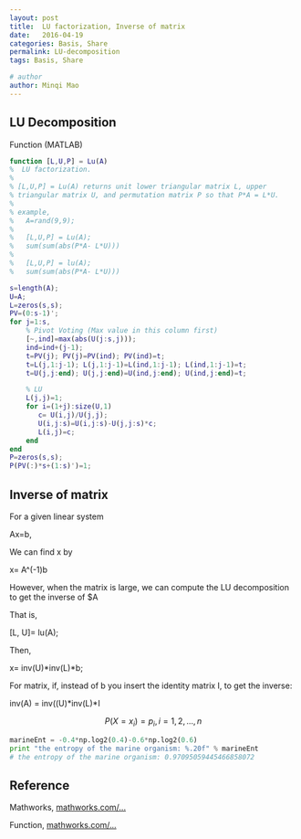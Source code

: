 ```yaml
---
layout: post
title:  LU factorization, Inverse of matrix
date:   2016-04-19
categories: Basis, Share
permalink: LU-decomposition
tags: Basis, Share

# author
author: Minqi Mao
---
```


## LU Decomposition

Function (MATLAB)

```matlab
function [L,U,P] = Lu(A)
%  LU factorization.
%   
% [L,U,P] = Lu(A) returns unit lower triangular matrix L, upper
% triangular matrix U, and permutation matrix P so that P*A = L*U.
%
% example,
%   A=rand(9,9);
%
%   [L,U,P] = Lu(A);
%   sum(sum(abs(P*A- L*U)))
%   
%   [L,U,P] = lu(A);
%   sum(sum(abs(P*A- L*U)))

s=length(A);
U=A;
L=zeros(s,s);
PV=(0:s-1)';
for j=1:s,
    % Pivot Voting (Max value in this column first)
    [~,ind]=max(abs(U(j:s,j)));
    ind=ind+(j-1);
    t=PV(j); PV(j)=PV(ind); PV(ind)=t;
    t=L(j,1:j-1); L(j,1:j-1)=L(ind,1:j-1); L(ind,1:j-1)=t;
    t=U(j,j:end); U(j,j:end)=U(ind,j:end); U(ind,j:end)=t;

    % LU
    L(j,j)=1;
    for i=(1+j):size(U,1)
       c= U(i,j)/U(j,j);
       U(i,j:s)=U(i,j:s)-U(j,j:s)*c;
       L(i,j)=c;
    end
end
P=zeros(s,s);
P(PV(:)*s+(1:s)')=1;
```


## Inverse of matrix

For a given linear system 

Ax=b,

We can find x by

x= A^(-1)b

However, when the matrix is large, we can compute the LU decomposition to get the inverse of $A

That is,

[L, U]= lu(A);

Then,

x= inv(U)*inv(L)*b;

For matrix, if, instead of b you insert the identity matrix I,
to get the inverse:

inv(A) = inv((U)*inv(L)*I

$$
\begin{equation}
   P(X = x_i) = p_i, i = 1, 2, ...,n
\end{equation}
$$


```python
marineEnt = -0.4*np.log2(0.4)-0.6*np.log2(0.6)
print "the entropy of the marine organism: %.20f" % marineEnt
# the entropy of the marine organism: 0.97095059445466858072
```

## Reference

Mathworks, [mathworks.com/...](http://cn.mathworks.com/matlabcentral/newsreader/view_thread/19700)

Function, [mathworks.com/...](http://www.mathworks.com/matlabcentral/fileexchange/37459-matrix-inverse-using-lu-factorization/content/Lu.m)